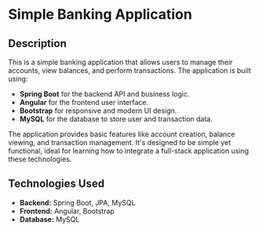 # Simple Banking Application

## Description
This is a simple banking application that allows users to manage their accounts, view balances, and perform transactions. The application is built using:

- **Spring Boot** for the backend API and business logic.
- **Angular** for the frontend user interface.
- **Bootstrap** for responsive and modern UI design.
- **MySQL** for the database to store user and transaction data.

The application provides basic features like account creation, balance viewing, and transaction management. It's designed to be simple yet functional, ideal for learning how to integrate a full-stack application using these technologies.


## Technologies Used

- **Backend:** Spring Boot, JPA, MySQL
- **Frontend:** Angular, Bootstrap
- **Database:** MySQL

